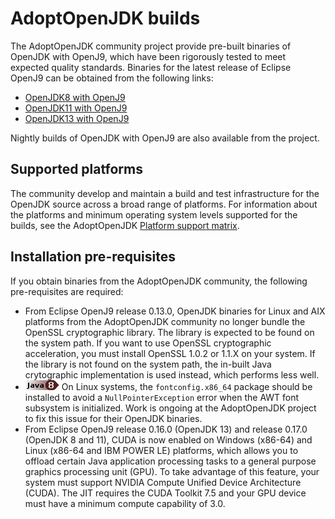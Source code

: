 

# AdoptOpenJDK builds

The AdoptOpenJDK community project provide pre-built binaries of OpenJDK with OpenJ9, which have been rigorously tested
to meet expected quality standards. Binaries for the latest release of Eclipse OpenJ9 can be obtained from the
following links:

- [OpenJDK8 with OpenJ9](https://adoptopenjdk.net/releases.html?variant=openjdk8&jvmVariant=openj9)
- [OpenJDK11 with OpenJ9](https://adoptopenjdk.net/releases.html?variant=openjdk11&jvmVariant=openj9)
- [OpenJDK13 with OpenJ9](https://adoptopenjdk.net/releases.html?variant=openjdk13&jvmVariant=openj9)

Nightly builds of OpenJDK with OpenJ9 are also available from the project.

## Supported platforms

The community develop and maintain a build and test infrastructure for the OpenJDK source across a broad
range of platforms. For information about the platforms and minimum operating system levels supported for the builds, see the AdoptOpenJDK [Platform support matrix](https://adoptopenjdk.net/supported_platforms.html).

## Installation pre-requisites

If you obtain binaries from the AdoptOpenJDK community, the following pre-requisites are required:

- From Eclipse OpenJ9 release 0.13.0, OpenJDK binaries for Linux and AIX platforms from the AdoptOpenJDK community no longer bundle the OpenSSL cryptographic library. The library is expected to be found on the system path. If you want to use OpenSSL cryptographic acceleration, you must install OpenSSL 1.0.2 or 1.1.X on your system. If the library is not found on the system path, the in-built Java crytographic implementation is used instead, which performs less well.  
- ![Start of content that applies only to Java 8](cr/java8.png) On Linux systems, the `fontconfig.x86_64` package should be installed to avoid a `NullPointerException` error when the AWT font subsystem is initialized. Work is ongoing at the AdoptOpenJDK project to fix this issue for their OpenJDK binaries.
- From Eclipse OpenJ9 release 0.16.0 (OpenJDK 13) and release 0.17.0 (OpenJDK 8 and 11), CUDA is now enabled on Windows (x86-64) and Linux (x86-64 and IBM POWER LE) platforms, which allows you to offload certain Java application processing tasks to a general purpose graphics processing unit (GPU). To take advantage of this feature, your system must support NVIDIA Compute Unified Device Architecture (CUDA). The JIT requires the CUDA Toolkit 7.5 and your GPU device must have a minimum compute capability of 3.0. 

<!-- ==== END OF TOPIC ==== adoptopenjdk.md ==== -->
